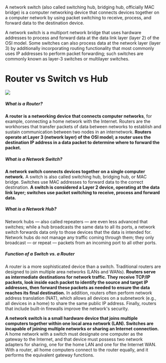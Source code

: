 A network switch (also called switching hub, bridging hub, officially MAC bridge) is a computer networking device that connects devices together on a computer network by using packet switching to receive, process, and forward data to the destination device.

A network switch is a multiport network bridge that uses hardware addresses to process and forward data at the data link layer (layer 2) of the OSI model. Some switches can also process data at the network layer (layer 3) by additionally incorporating routing functionality that most commonly uses IP addresses to perform packet forwarding; such switches are commonly known as layer-3 switches or multilayer switches.

# Router vs Switch vs Hub

<img src="https://www.oreilly.com/library/view/packet-guide-to/9781449311315/assets/pgrs_0406.png">

##### What is a Router?

__A router is a networking device that connects computer networks__, for example, connecting a home network with the Internet. Routers are the workhorses that transfer packets of data between networks to establish and sustain communication between two nodes in an internetwork. __Routers operate at Layer 3 (network layer) of the OSI model; a router uses the destination IP address in a data packet to determine where to forward the packet.__

##### What is a Network Switch?

__A network switch connects devices together on a single computer network.__ A switch is also called switching hub, bridging hub, or MAC bridge. Switches use MAC addresses to forward data to the correct destination. __A switch is considered a Layer 2 device, operating at the data link layer; switches use packet switching to receive, process and forward data.__

##### What is a Network Hub?

Network hubs — also called repeaters — are even less advanced that switches; while a hub broadcasts the same data to all its ports, a network switch forwards data only to those devices that the data is intended for. Network hubs do not manage any traffic coming through them; they only broadcast — or repeat — packets from an incoming port to all other ports.


##### Function of a Switch vs. a Router

A router is a more sophisticated device than a switch. Traditional routers are designed to join multiple area networks (LANs and WANs). __Routers serve as intermediate destinations for network traffic. They receive TCP/IP packets, look inside each packet to identify the source and target IP addresses, then forward these packets as needed to ensure the data reaches its final destination.__ In addition, routers often perform network address translation (NAT), which allows all devices on a subnetwork (e.g., all devices in a home) to share the same public IP address. Finally, routers that include built-in firewalls improve the network's security.

__A network switch is a small hardware device that joins multiple computers together within one local area network (LAN). Switches are incapable of joining multiple networks or sharing an Internet connection.__ A home network with a switch must designate one computer as the gateway to the Internet, and that device must possess two network adapters for sharing, one for the home LAN and one for the Internet WAN. With a router, all home computers connect to the router equally, and it performs the equivalent gateway functions.

